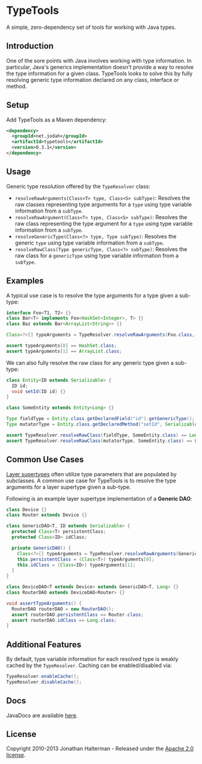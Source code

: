 # TypeTools

A simple, zero-dependency set of tools for working with Java types.

## Introduction

One of the sore points with Java involves working with type information. In particular, Java's generics implementation doesn't provide a way to resolve the type information for a given class. TypeTools looks to solve this by fully resolving generic type information declared on any class, interface or method.

## Setup

Add TypeTools as a Maven dependency:

```xml
<dependency>
  <groupId>net.jodah</groupId>
  <artifactId>typetools</artifactId>
  <version>0.3.1</version>
</dependency>
```

## Usage

Generic type resolution offered by the `TypeResolver` class:

* `resolveRawArguments(Class<T> type, Class<S> subType)`: Resolves the raw classes representing type arguments for a `type` using type variable information from a `subType`.
* `resolveRawArgument(Class<T> type, Class<S> subType)`: Resolves the raw class representing the type argument for a `type` using type variable information from a `subType`.
* `resolveGenericType(Class<?> type, Type subType)`: Resolves the generic `type` using type variable information from a `subType`.
* `resolveRawClass(Type genericType, Class<?> subType)`: Resolves the raw class for a `genericType` using type variable information from a `subType`. 

## Examples

A typical use case is to resolve the type arguments for a type given a sub-type:

```java
interface Foo<T1, T2> {}
class Bar<T> implements Foo<HashSet<Integer>, T> {}
class Baz extends Bar<ArrayList<String>> {}

Class<?>[] typeArguments = TypeResolver.resolveRawArguments(Foo.class, Baz.class);

assert typeArguments[0] == HashSet.class;
assert typeArguments[1] == ArrayList.class;
```

We can also fully resolve the raw class for any generic type given a sub-type:

```java
class Entity<ID extends Serializable> {
  ID id;
  void setId(ID id) {}
}

class SomeEntity extends Entity<Long> {}

Type fieldType = Entity.class.getDeclaredField("id").getGenericType();
Type mutatorType = Entity.class.getDeclaredMethod("setId", Serializable.class).getGenericParameterTypes()[0];

assert TypeResolver.resolveRawClass(fieldType, SomeEntity.class) == Long.class;
assert TypeResolver.resolveRawClass(mutatorType, SomeEntity.class) == Long.class;
```

## Common Use Cases

[Layer supertypes](http://martinfowler.com/eaaCatalog/layerSupertype.html) often utilize type parameters that are populated by subclasses. A common use case for TypeTools is to resolve the type arguments for a layer supertype given a sub-type. 

Following is an example layer supertype implementation of a **Generic DAO**:

```java
class Device {}
class Router extends Device {}

class GenericDAO<T, ID extends Serializable> {
  protected Class<T> persistentClass;
  protected Class<ID> idClass;

  private GenericDAO() {
    Class<?>[] typeArguments = TypeResolver.resolveRawArguments(GenericDAO.class, getClass());
    this.persistentClass = (Class<T>) typeArguments[0];
    this.idClass = (Class<ID>) typeArguments[1];
  }
}

class DeviceDAO<T extends Device> extends GenericDAO<T, Long> {}
class RouterDAO extends DeviceDAO<Router> {}

void assertTypeArguments() {
  RouterDAO routerDAO = new RouterDAO();
  assert routerDAO.persistentClass == Router.class;
  assert routerDAO.idClass == Long.class;
}
```

## Additional Features

By default, type variable information for each resolved type is weakly cached by the `TypeResolver`. Caching can be enabled/disabled via:

```java
TypeResolver.enableCache();
TypeResolver.disableCache();
```

## Docs

JavaDocs are available [here](https://jhalterman.github.com/typetools/javadoc).

## License

Copyright 2010-2013 Jonathan Halterman - Released under the [Apache 2.0 license](http://www.apache.org/licenses/LICENSE-2.0.html).
